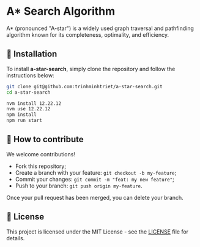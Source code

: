 # A\* Search Algorithm

A\* (pronounced "A-star") is a widely used graph traversal and pathfinding algorithm known for its completeness, optimality, and efficiency.


## 🚀 Installation

To install **a-star-search**, simply clone the repository and follow the instructions below:

```bash
git clone git@github.com:trinhminhtriet/a-star-search.git
cd a-star-search

nvm install 12.22.12
nvm use 12.22.12
npm install
npm run start
```

## 🤝 How to contribute

We welcome contributions!

- Fork this repository;
- Create a branch with your feature: `git checkout -b my-feature`;
- Commit your changes: `git commit -m "feat: my new feature"`;
- Push to your branch: `git push origin my-feature`.

Once your pull request has been merged, you can delete your branch.

## 📝 License

This project is licensed under the MIT License - see the [LICENSE](LICENSE) file for details.
